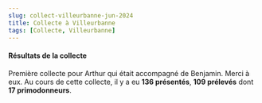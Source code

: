 ```yaml
---
slug: collect-villeurbanne-jun-2024
title: Collecte à Villeurbanne
tags: [Collecte, Villeurbanne]
---
```


#### Résultats de la collecte

Première collecte pour Arthur qui était accompagné de Benjamin. Merci à eux. Au cours de cette collecte, il y a eu **136 présentés**, **109 prélevés** dont **17 primodonneurs**.